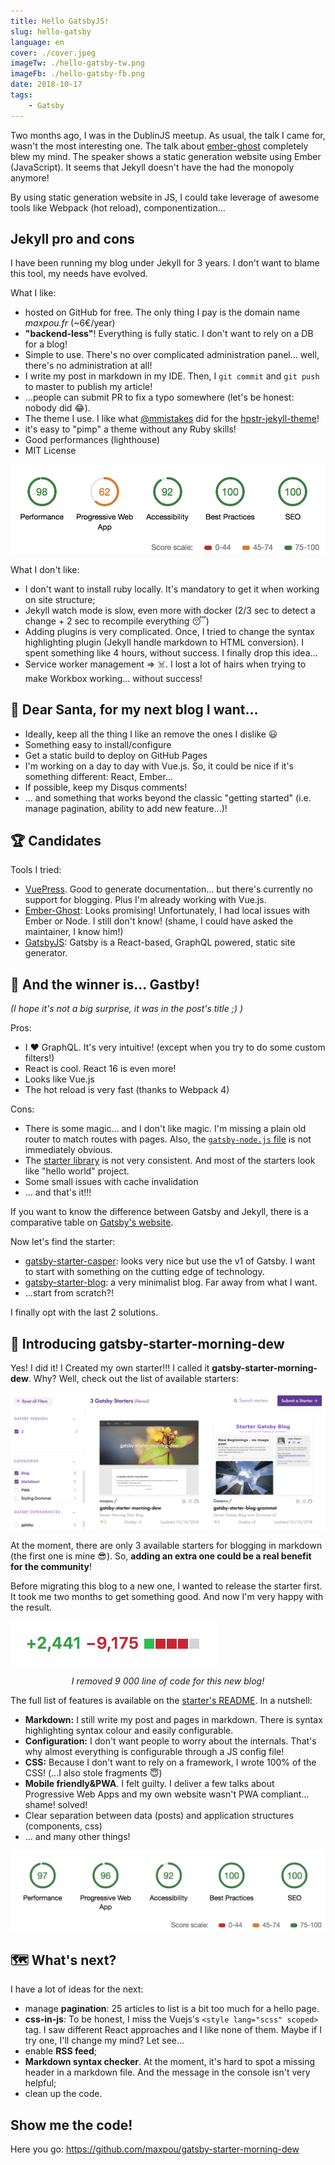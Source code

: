 ```yaml
---
title: Hello GatsbyJS!
slug: hello-gatsby
language: en
cover: ./cover.jpeg
imageTw: ./hello-gatsby-tw.png
imageFb: ./hello-gatsby-fb.png
date: 2018-10-17
tags: 
    - Gatsby
---
```



Two months ago, I was in the DublinJS meetup. As usual, the talk I came for, wasn't the most interesting one. The talk about [ember-ghost](https://github.com/stonecircle/ember-ghost) completely blew my mind. The speaker shows a static generation website using Ember (JavaScript). It seems that Jekyll doesn't have the had the monopoly anymore!

By using static generation website in JS, I could take leverage of awesome tools like Webpack (hot reload), componentization...

## Jekyll pro and cons

I have been running my blog under Jekyll for 3 years. I don't want to blame this tool, my needs have evolved.

What I like:
- hosted on GitHub for free. The only thing I pay is the domain name *maxpou.fr* (~6€/year)
- **"backend-less"**! Everything is fully static. I don't want to rely on a DB for a blog!
- Simple to use. There's no over complicated administration panel... well, there's no administration at all!
- I write my post in markdown in my IDE. Then, I `git commit` and `git push` to master to publish my article!
- ...people can submit PR to fix a typo somewhere (let's be honest: nobody did 😂).
- The theme I use. I like what [@mmistakes](https://github.com/mmistakes) did for the [hpstr-jekyll-theme](https://github.com/mmistakes/hpstr-jekyll-theme)!
- it's easy to "pimp" a theme without any Ruby skills!
- Good performances (lighthouse)
- MIT License

![available starters](./lighthouse-jekyll-maxpoufr.png)


What I don't like:
- I don't want to install ruby locally. It's mandatory to get it when working on site structure;
- Jekyll watch mode is slow, even more with docker (2/3 sec to detect a change + 2 sec to recompile everything 😴)
- Adding plugins is very complicated. Once, I tried to change the syntax highlighting plugin (Jekyll handle markdown to HTML conversion). I spent something like 4 hours, without success. I finally drop this idea...
- Service worker management  => ☠️. I lost a lot of hairs when trying to make Workbox working... without success!


## 🎅 Dear Santa, for my next blog I want...

- Ideally, keep all the thing I like an remove the ones I dislike 😃
- Something easy to install/configure
- Get a static build to deploy on GitHub Pages
- I'm working on a day to day with Vue.js. So, it could be nice if it's something different: React, Ember...
- If possible, keep my Disqus comments!
- ... and something that works beyond the classic "getting started" (i.e. manage pagination, ability to add new feature...)!

## 🏆 Candidates

Tools I tried:

* [VuePress](https://vuepress.vuejs.org). Good to generate documentation... but there's currently no support for blogging. Plus I'm already working with Vue.js.
* [Ember-Ghost](https://github.com/stonecircle/ember-ghost): Looks promising! Unfortunately, I had local issues with Ember or Node. I still don't know! (shame, I could have asked the maintainer, I know him!)
* [GatsbyJS](https://www.gatsbyjs.org): Gatsby is a React-based, GraphQL powered, static site generator.


## 🎉 And the winner is... Gastby!

*(I hope it's not a big surprise, it was in the post's title ;) )*

Pros:
* I ❤️ GraphQL. It's very intuitive! (except when you try to do some custom filters!)
* React is cool. React 16 is even more!
* Looks like Vue.js
* The hot reload is very fast (thanks to Webpack 4)

Cons:
* There is some magic... and I don't like magic. I'm missing a plain old router to match routes with pages. Also, the [`gatsby-node.js` file](https://github.com/maxpou/maxpou.fr/blob/master/gatsby-node.js) is not immediately obvious. 
* The [starter library](http://gatsbyjs.org/starters) is not very consistent. And most of the starters look like "hello world" project.
* Some small issues with cache invalidation
* ... and that's it!!!

If you want to know the difference between Gatsby and Jekyll, there is a comparative table on [Gatsby's website](https://www.gatsbyjs.org/features/).

Now let's find the starter:
* [gatsby-starter-casper](https://github.com/haysclark/gatsby-starter-casper): looks very nice but use the v1 of Gatsby. I want to start with something on the cutting edge of technology.
* [gatsby-starter-blog](https://github.com/gatsbyjs/gatsby-starter-blog): a very minimalist blog. Far away from what I want.
* ...start from scratch?!

I finally opt with the last 2 solutions.

## 🎊 Introducing gatsby-starter-morning-dew

Yes! I did it! I Created my own starter!!! I called it **gatsby-starter-morning-dew**. 
Why? Well, check out the list of available starters:

![available starters](./gatsby-starters.png)

At the moment, there are only 3 available starters for blogging in markdown (the first one is mine 😎). So, **adding an extra one could be a real benefit for the community**!

Before migrating this blog to a new one, I wanted to release the starter first. It took me two months to get something good. And now I'm very happy with the result.

![](./additions-deletions.png)
<center><i>I removed 9 000 line of code for this new blog!</i></center>

The full list of features is available on the [starter's README](https://github.com/maxpou/gatsby-starter-morning-dew). In a nutshell:

* **Markdown:** I still write my post and pages in markdown. There is syntax highlighting syntax colour and easily configurable. 
* **Configuration:** I don't want people to worry about the internals. That's why almost everything is configurable through a JS config file!
* **CSS:** Because I don't want to rely on a framework, I wrote 100% of the CSS! (...I also stole fragments 😇)
* **Mobile friendly&PWA**. I felt guilty. I deliver a few talks about Progressive Web Apps and my own website wasn't PWA compliant... shame! solved!
* Clear separation between data (posts) and application structures (components, css)
* ... and many other things!

![available starters](./lighthouse-gatsby-maxpoufr.png)


## 🗺 What's next?

I have a lot of ideas for the next:

* manage **pagination**: 25 articles to list is a bit too much for a hello page.
* **css-in-js**: To be honest, I miss the Vuejs's `<style lang="scss" scoped>` tag. I saw different React approaches and I like none of them. Maybe if I try one, I'll change my mind? Let see...
* enable **RSS feed**;
* **Markdown syntax checker**. At the moment, it's hard to spot a missing header in a markdown file. And the message in the console isn't very helpful;
* clean up the code.


## Show me the code!

Here you go: https://github.com/maxpou/gatsby-starter-morning-dew

